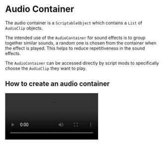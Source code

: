 # Audio Container

The audio container is a `ScriptableObject` which contains a `List` of `AudioClip` objects.

The intended use of the `AudioContainer` for sound effects is to group together similar sounds, a random one is chosen from the container when the effect is played. This helps to reduce repetitiveness in the sound effects.

The `AudioContainer` can be accessed directly by script mods to specifically choose the `AudioClip` they want to play.

## How to create an audio container
<video autoplay="autoplay" loop="loop">
  <source src="{{ site.baseurl }}/assets/components/AudioContainer/create-audio-container.mp4" type="video/mp4">
</video>
